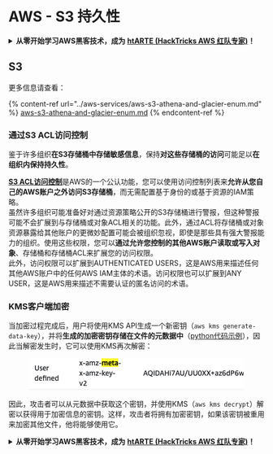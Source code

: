 # AWS - S3 持久性

<details>

<summary><strong>从零开始学习AWS黑客技术，成为</strong> <a href="https://training.hacktricks.xyz/courses/arte"><strong>htARTE (HackTricks AWS 红队专家)</strong></a><strong>！</strong></summary>

支持HackTricks的其他方式：

* 如果您想在 **HackTricks中看到您的公司广告** 或 **下载HackTricks的PDF版本**，请查看[**订阅计划**](https://github.com/sponsors/carlospolop)！
* 获取[**官方的PEASS & HackTricks商品**](https://peass.creator-spring.com)
* 探索[**PEASS家族**](https://opensea.io/collection/the-peass-family)，我们独家的[**NFTs系列**](https://opensea.io/collection/the-peass-family)
* **加入** 💬 [**Discord群组**](https://discord.gg/hRep4RUj7f) 或 [**telegram群组**](https://t.me/peass) 或在 **Twitter** 🐦 上**关注**我 [**@carlospolopm**](https://twitter.com/carlospolopm)**。**
* **通过向** [**HackTricks**](https://github.com/carlospolop/hacktricks) 和 [**HackTricks Cloud**](https://github.com/carlospolop/hacktricks-cloud) github仓库提交PR来分享您的黑客技巧。

</details>

## S3

更多信息请查看：

{% content-ref url="../aws-services/aws-s3-athena-and-glacier-enum.md" %}
[aws-s3-athena-and-glacier-enum.md](../aws-services/aws-s3-athena-and-glacier-enum.md)
{% endcontent-ref %}

### 通过S3 ACL访问控制

鉴于许多组织**在S3存储桶中存储敏感信息**，保持**对这些存储桶的访问**可能足以**在组织内保持持久性**。

[**S3 ACL访问控制**](https://docs.aws.amazon.com/AmazonS3/latest/userguide/acl-overview.html)是AWS的一个公认功能，您可以使用访问控制列表来**允许从您自己的AWS账户之外访问S3存储桶**，而无需配置基于身份的或基于资源的IAM策略。\
虽然许多组织可能准备好对通过资源策略公开的S3存储桶进行警报，但这种警报可能不会扩展到与存储桶或对象ACL相关的功能。此外，通过ACL将存储桶或对象资源暴露给其他账户的更微妙配置可能会被组织忽视，即使是那些具有强大警报能力的组织。使用这些权限，您可以**通过允许您控制的其他AWS账户读取或写入对象**、存储桶和存储桶ACL来扩展您的访问权限。\
此外，访问权限可以扩展到AUTHENTICATED USERS，这是AWS用来描述任何其他AWS账户中的任何AWS IAM主体的术语。访问权限也可以扩展到ANY USER，这是AWS用来描述不需要认证的匿名访问的术语。

### KMS客户端加密

当加密过程完成后，用户将使用KMS API生成一个新密钥（`aws kms generate-data-key`），并将**生成的加密密钥存储在文件的元数据中**（[python代码示例](https://aioboto3.readthedocs.io/en/latest/cse.html#how-it-works-kms-managed-keys)），因此当解密发生时，它可以使用KMS再次解密：&#x20;

<figure><img src="../../../.gitbook/assets/image (1) (1) (1) (3) (1).png" alt=""><figcaption></figcaption></figure>

因此，攻击者可以从元数据中获取这个密钥，并使用KMS（`aws kms decrypt`）解密以获得用于加密信息的密钥。这样，攻击者将拥有加密密钥，如果该密钥被重用来加密其他文件，他将能够使用它。

<details>

<summary><strong>从零开始学习AWS黑客技术，成为</strong> <a href="https://training.hacktricks.xyz/courses/arte"><strong>htARTE (HackTricks AWS 红队专家)</strong></a><strong>！</strong></summary>

支持HackTricks的其他方式：

* 如果您想在 **HackTricks中看到您的公司广告** 或 **下载HackTricks的PDF版本**，请查看[**订阅计划**](https://github.com/sponsors/carlospolop)！
* 获取[**官方的PEASS & HackTricks商品**](https://peass.creator-spring.com)
* 探索[**PEASS家族**](https://opensea.io/collection/the-peass-family)，我们独家的[**NFTs系列**](https://opensea.io/collection/the-peass-family)
* **加入** 💬 [**Discord群组**](https://discord.gg/hRep4RUj7f) 或 [**telegram群组**](https://t.me/peass) 或在 **Twitter** 🐦 上**关注**我 [**@carlospolopm**](https://twitter.com/carlospolopm)**。**
* **通过向** [**HackTricks**](https://github.com/carlospolop/hacktricks) 和 [**HackTricks Cloud**](https://github.com/carlospolop/hacktricks-cloud) github仓库提交PR来分享您的黑客技巧。

</details>
